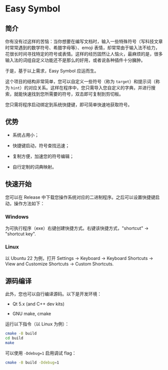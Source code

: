 # Easy Symbol

## 简介

你有没有过这样的苦恼：当你想要在编写文档时，输入一些特殊符号（写科技文章时常常遇到的数学符号、希腊字母等）、emoji 表情，却常常由于输入法不给力，花很长时间寻找特定的符号或表情。这样的经历固然让人恼火，最麻烦的是，很多输入法的词组自定义功能还不是那么的好用，或者说各种插件十分臃肿。

于是，基于以上需求，Easy Symbol 应运而生。

这个项目的结构非常简单，您可以自定义一些符号（称为 `target`）和提示词（称为 `hint`）的对应关系。这样在程序中，您只需导入您自定义的字典，并进行搜索，就能快速找到您所需要的符号，双击即可复制到剪切板。

您只需将程序启动绑定到系统快捷键，即可简单快速地获取符号。

## 优势

- 系统占用小；

- 快捷键启动，符号查找迅速；

- 复制方便，加速您的符号编辑；

- 自行定制的词典映射。

## 快速开始

您可以在 Release 中下载您操作系统对应的二进制程序。之后可以设置快捷键启动，操作方法如下：

### Windows

为可执行程序（exe）右键创建快捷方式。右键该快捷方式，"shortcut" -> "shortcut key".

### Linux

以 Ubuntu 22 为例，打开 Settings -> Keyboard -> Keyboard Shortcuts -> View and Customize Shortcuts -> Custom Shortcuts.

## 源码编译

此外，您也可以自行编译源码。以下是开发环境：

- Qt 5.x (and C++ dev kits)

- GNU make, cmake

运行以下指令（以 Linux 为例）：

```bash
cmake -B build
cd build
make
```

可以使用 `-Ddebug=1` 启用调试 flag：

```bash
cmake -B build -Ddebug=1
```
